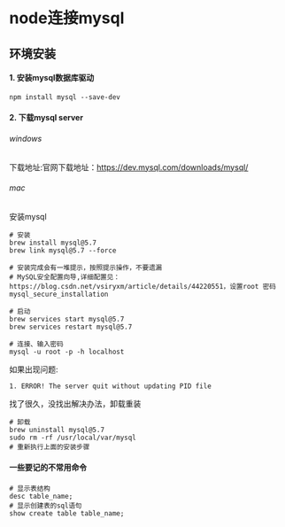 # node连接mysql

## 环境安装

#### 1. 安装mysql数据库驱动
```shell
npm install mysql --save-dev
```

#### 2. 下载mysql server

###### windows

下载地址:官网下载地址：https://dev.mysql.com/downloads/mysql/

###### mac

安装mysql

```shell
# 安装
brew install mysql@5.7
brew link mysql@5.7 --force

# 安装完成会有一堆提示，按照提示操作，不要遗漏
# MySQL安全配置向导,详细配置见：https://blog.csdn.net/vsiryxm/article/details/44220551，设置root 密码
mysql_secure_installation

# 启动
brew services start mysql@5.7
brew services restart mysql@5.7

# 连接、输入密码
mysql -u root -p -h localhost
```

如果出现问题:
```
1. ERROR! The server quit without updating PID file
```
找了很久，没找出解决办法，卸载重装

```shell
# 卸载
brew uninstall mysql@5.7
sudo rm -rf /usr/local/var/mysql
# 重新执行上面的安装步骤
```

#### 一些要记的不常用命令
```shell
# 显示表结构
desc table_name;
# 显示创建表的sql语句
show create table table_name;
```